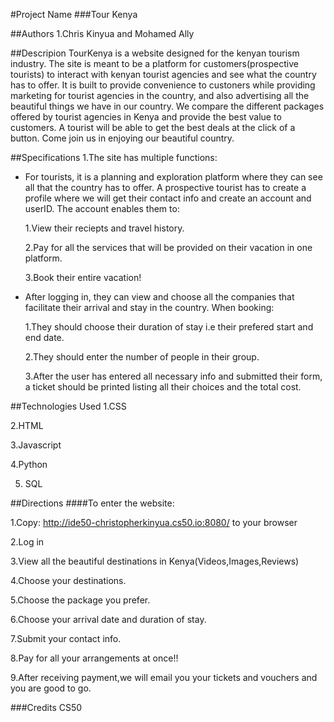 #Project Name
###Tour Kenya

##Authors
1.Chris Kinyua and Mohamed Ally


##Descripion
TourKenya is a website designed for the kenyan tourism industry. The site is meant to be a platform for customers(prospective tourists) to interact with kenyan tourist agencies and see what the country has to offer. It is built to provide convenience to custoners while providing marketing for tourist agencies in the country, and also advertising all the beautiful things we have in our country. We compare the different packages offered by tourist agencies in Kenya and provide the best value to customers. A tourist will be able to get the best deals at the click of a button. Come join us in enjoying our beautiful country.

##Specifications
1.The site has multiple functions:

  * For tourists, it is a planning and exploration platform where they can see all that the country has to offer. A prospective tourist has to create a profile where we will get their contact info and create an account and userID. The account enables them to:


    1.View their reciepts and travel history.

    2.Pay for all the services that will be provided on their vacation in one platform.

    3.Book their entire vacation!

  * After logging in, they can view and choose all the companies that facilitate their arrival and stay in the country.
    When booking:

    1.They should choose their duration of stay i.e their prefered start and end date.

    2.They should enter the number of people in their group.

    3.After the user has entered all necessary info and submitted their form, a ticket should be printed listing all their choices and the total cost.




##Technologies Used
1.CSS

2.HTML

3.Javascript

4.Python

5. SQL

##Directions
####To enter the website:

1.Copy: http://ide50-christopherkinyua.cs50.io:8080/ to your browser

2.Log in

3.View all the beautiful destinations in Kenya(Videos,Images,Reviews)

4.Choose your destinations.

5.Choose the package you prefer.

6.Choose your arrival date and duration of stay.

7.Submit your contact info.

8.Pay for all your arrangements at once!!

9.After receiving payment,we will email you your tickets and vouchers and you are good to go.

###Credits
CS50
